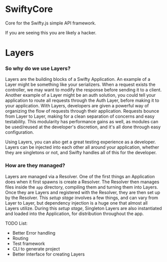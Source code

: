 # SwiftyCore

Core for the Swifty.js simple API framework.

If you are seeing this you are likely a hacker.


# Layers

### So why do we use Layers?

Layers are the building blocks of a Swifty Application. An example of a Layer might be something like your serializers. When a request exists the controller, we may want to modify the response before sending it to a client. Another example of a Layer might be an auth solution, you could tell your application to route all requests through the Auth Layer, before making it to your application. With Layers, developers are given a powerful way of organizing the flow of requests through their application. Requests bounce from Layer to Layer, making for a clean separation of concerns and easy testability. This modularity has performance gains as well, as modules can be used/reused at the developer's discretion, and it's all done through easy configuration.

Using Layers, you can also get a great testing experience as a developer. Layers can be injected into each other all around your application, whether they are singletons or not, and Swifty handles all of this for the developer.

### How are they managed?

Layers are managed via a Resolver. One of the first things an Application does when it first spawns is create a Resolver. The Resolver then manages files inside the `app` directory, compiling them and turning them into Layers. Once they are Layers and registered with the Resolver, they are then set up by the Resolver. This *setup stage* involves a few things, and can vary from Layer to Layer, but dependency injection is a huge one that almost all Layers utilize. During this *setup stage*, Singleton Layers are also instantiated and loaded into the Application, for distribution throughout the app.

TODO List:
- Better Error handling
- Routing
- Test framework
- CLI to generate project
- Better Interface for creating Layers
